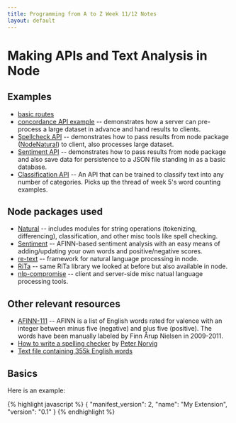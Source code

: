 ```yaml
---
title: Programming from A to Z Week 11/12 Notes
layout: default
---
```


# Making APIs and Text Analysis in Node

## Examples
* [basic routes](https://github.com/shiffman/A2Z-F15/tree/gh-pages/week11/01_routes_rest_express)
* [concordance API example](https://github.com/shiffman/A2Z-F15/tree/gh-pages/week11/02_concordance_API_express) -- demonstrates how a server can pre-process a large dataset in advance and hand results to clients.
* [Spellcheck API](https://github.com/shiffman/A2Z-F15/tree/gh-pages/week11/03_spellcheck_API) -- demonstrates how to pass results from node package ([NodeNatural](https://github.com/NaturalNode/natural)) to client, also processes large dataset.
* [Sentiment API](https://github.com/shiffman/A2Z-F15/tree/gh-pages/week11/04_sentiment_API) -- demonstrates how to pass results from node package and also save data for persistence to a JSON file standing in as a basic database.
* [Classification API](https://github.com/shiffman/A2Z-F15/tree/gh-pages/week11/05_classification_API) -- An API that can be trained to classify text into any number of categories.  Picks up the thread of week 5's word counting examples.

## Node packages used
* [Natural](https://github.com/NaturalNode/natural) -- includes modules for string operations (tokenizing, differencing), classification, and other misc tools like spell checking.
* [Sentiment](https://github.com/thisandagain/sentiment) -- AFINN-based sentiment analysis with an easy means of adding/updating your own words and positive/negative scores.
* [re-text](https://github.com/wooorm/retext) -- framework for natural language processing in node.
* [RiTa](https://github.com/dhowe/RiTaJS) -- same RiTa library we looked at before but also available in node.
* [nlp-compromise](https://github.com/spencermountain/nlp_compromise) -- client and server-side misc natual language processing tools.

## Other relevant resources
* [AFINN-111](http://www2.imm.dtu.dk/pubdb/views/publication_details.php?id=6010) -- AFINN is a list of English words rated for valence with an integer between minus five (negative) and plus five (positive). The words have been manually labeled by Finn Årup Nielsen in 2009-2011.
* [How to write a spelling checker](http://norvig.com/spell-correct.html) by [Peter Norvig](http://norvig.com/)
* [Text file containing 355k English words](https://github.com/dwyl/english-words)

## Basics

Here is an example:

{% highlight javascript %}
{
  "manifest_version": 2,
  "name": "My Extension",
  "version": "0.1"
}
{% endhighlight %}
